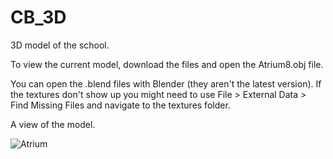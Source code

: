 # CB_3D
3D model of the school.

To view the current model, download the files and open the Atrium8.obj file.

You can open the .blend files with Blender (they aren't the latest version). If the textures don't show up you might need to use File > External Data > Find Missing Files and navigate to the textures folder.

A view of the model.

![Atrium](https://agentxindustries.neocities.org/Atrium/Atrium8.gif)
